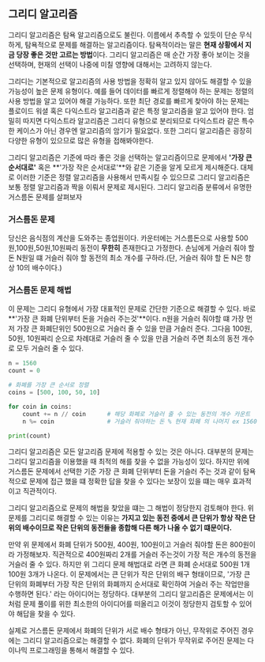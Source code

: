 ## 그리디 알고리즘
그리디 알고리즘은 탐욕 알고리즘으로도 불린다. 이름에서 추측할 수 있듯이 단순 무식하게, 탐욕적으로 문제를 해결하는 알고리즘이다. 탐욕적이라는 말은 **현재 상황에서 지금 당장 좋은 것만 고르는 방법**이다. 그리디 알고리즘은 매 순간 가장 좋아 보이는 것을 선택하며, 현재의 선택이 나중에 미칠 영향에 대해서는 고려하지 않는다.

그리디는 기본적으로 알고리즘의 사용 방법을 정확히 알고 있지 않아도 해결할 수 있을 가능성이 높은 문제 유형이다. 예를 들어 데이터를 빠르게 정렬해야 하는 문제는 정렬의 사용 방법을 알고 있어야 해결 가능하다. 또한 최단 경로를 빠르게 찾아야 하는 문제는 플로이드 워셜 혹은 다익스트라 알고리즘과 같은 특정 알고리즘을 알고 있어야 한다. 엄밀히 따지면 다익스트라 알고리즘은 그리디 유형으로 분리되므로 다익스트라 같은 특수한 케이스가 아닌 경우엔 알고리즘의 암기가 필요없다. 또한 그리디 알고리즘은 굉장히 다양한 유형이 있으므로 많은 유형을 접해봐야한다.

그리디 알고리즘은 기준에 따라 좋은 것을 선택하는 알고리즘이므로 문제에서 **'가장 큰 순서대로'** 혹은  **'가장 작은 순서대로'**와 같은 기준을 알게 모르게 제시해준다. 대체로 이러한 기준은 정렬 알고리즘을 사용해서 만족시킬 수 있으므로 그리디 알고리즘은 보통 정렬 알고리즘과 짝을 이뤄서 문제로 제시된다.
그리디 알고리즘 분류에서 유명한 거스름돈 문제를 살펴보자


### 거스름돈 문제
당신은 음식점의 계산을 도와주는 종업원이다. 카운터에는 거스름돈으로 사용할 500원,100원,50원,10원짜리 동전이 **무한히** 존재한다고 가정한다. 손님에게 거슬러 줘야 할 돈 N원일 떄 거슬러 줘야 할 동전의 최소 개수를 구하라.(단, 거슬러 줘야 할 돈 N은 항상 10의 배수이다.)

### 거스름돈 문제 해법
이 문제는 그리디 유형에서 가장 대표적인 문제로 간단한 기준으로 해결할 수 있다. 바로 **'가장 큰 화폐 단위부터 돈을 거슬러 주는것'**이다. n원을 거슬러 줘야할 떄 가장 먼저 가장 큰 화폐단위인 500원으로 거슬러 줄 수 있을 만큼 거슬러 준다. 그다음 100원, 50원, 10원짜리 순으로 차례대로 거슬러 줄 수 있을 만큼 거슬러 주면 최소의 동전 개수로 모두 거슬러 줄 수 있다.

```py
n = 1560
count = 0

# 화폐를 가장 큰 순서로 정렬
coins = [500, 100, 50, 10]  

for coin in coins:
    count += n // coin      # 해당 화폐로 거슬러 줄 수 있는 동전의 개수 카운트
    n %= coin               # 거슬러 줘야하는 돈 % 현재 화폐 의 나머지 ex 1560 % 500 = 60 (거슬러줘야 할 돈 60)

print(count)
```

그리디 알고리즘은 모든 알고리즘 문제에 적용할 수 있는 것은 아니다. 대부분의 문제는 그리디 알고리즘을 이용했을 때 최적의 해를 찾을 수 없을 가능성이 있다. 하지만 위에 거스름돈 문제에서 선택한 기준 가장 큰 화폐 단위부터 돈을 거슬러 주는 것과 같이 탐욕적으로 문제에 접근 했을 떄 정확한 답을 찾을 수 있다는 보장이 있을 떄는 매우 효과적이고 직관적이다.

그리디 알고리즘으로 문제의 해법을 찾았을 떄는 그 해법이 정당한지 검토해야 한다.
위 문제를 그리디로 해결할 수 있는 이유는 **가지고 있는 동전 중에서 큰 단위가 항상 작은 단위의 배수이므로 작은 단위의 동전들을 종합해 다른 해가 나올 수 없기 떄문이다.**

만약 위 문제에서 화폐 단위가 500원, 400원, 100원이고 거슬러 줘야할 돈은 800원이라 가정해보자.
직관적으로 400원짜리 2개를 거슬러 주는것이 가장 적은 개수의 동전을 거슬러 줄 수 있다. 하지만 위 그리디 문제 해법대로 라면
큰 화폐 순서대로 500원 1개 100원 3개가 나온다. 이 문제에서는 큰 단위가 작은 단위의 배구 형태이므로, '가장 큰 단위의 화폐부터 가장 작은 단위의 화폐까지 순서대로 확인하여 거슬러 주는 작업만을 수행하면 된다.' 라는 아이디어는 정당하다.
대부분의 그리디 알고리즘은 문제에서는 이처럼 문제 풀이를 위한 최소한의 아이디어를 떠올리고 이것이 정당한지 검토할 수 있어야 해답을 찾을 수 있다.

실제로 거스름돈 문제에서 화폐의 단위가 서로 배수 형태가 아닌, 무작위로 주어진 경우에는 그리디 알고리즘으로는 해결할 수 없다.
화폐의 단위가 무작위로 주어진 문제는 다이나믹 프로그래밍을 통해서 해결할 수 있다.

